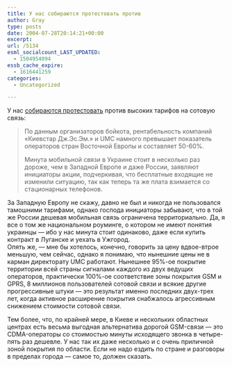 ```yaml
---
title: У нас собираются протестовать против
author: Gray
type: posts
date: 2004-07-28T20:14:21+00:00
excerpt:
url: /5134
esml_socialcount_LAST_UPDATED:
  - 1504954094
essb_cache_expire:
  - 1616441259
categories:
  - Uncategorized

---
```








У нас <a href="http://www.korrespondent.net/main/98941" target="_blank">собираются протестовать</a> против высоких тарифов на сотовую связь:

> По данным организаторов бойкота, рентабельность компаний &#171;Киевстар Дж.Эс.Эм.&#187; и UMC намного превышает показатель операторов стран Восточной Европы и составляет 50-60%.
> 
> Минута мобильной связи в Украине стоит в несколько раз дороже, чем в Западной Европе и даже России, заявляют инициаторы акции, подчеркивая, что бесплатные входящие не изменили ситуацию, так как теперь та же плата взимается со стационарных телефонов.

За Западную Европу не скажу, давно не был и никогда не пользовался тамошними тарифами, однако господа инициаторы забывают, что в той же России дешевая мобильная связь ограничена территориально. Да, я все о том же национальном роуминге, о котором не имеют понятия украинцы &#8212; ибо у нас минута стоит одинаково, даже если купить контракт в Луганске и уехать в Ужгород.  
Опять же, &#8212; мне бы хотелось, конечно, говорить за цену вдвое-втрое меньшую, чем сейчас, однако я понимаю, что нынешние цены не в карман директорату UMC работают. Нынешнее 95%-ое покрытие территории всей страны сигналами каждого из двух ведущих операторов, практически 100%-ое соответствие зоны покрытия GSM и GPRS, 8 миллионов пользователей сотовой связи и всякие другие прогрессивные штуки &#8212; это результат именно последних двух-трех лет, когда активное расширение покрытия снабжалось агрессивным снижением стоимости сотовой связи.

Тем более, что, по крайней мере, в Киеве и нескольких областных центрах есть весьма выгодная альтернатива дорогой GSM-связи &#8212; это CDMA-операторы со стоимостью минуты исходящего звонка в четыре-пять раз дешевле. У нас так их даже несколько и с очень приличной зоной покрытия по области. Если не надо ездить по стране и разговоры в пределах города &#8212; самое то, должен сказать.